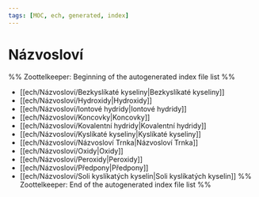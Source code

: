 ```yaml
---
tags: [MOC, ech, generated, index]
---
```

# Názvosloví
%% Zoottelkeeper: Beginning of the autogenerated index file list  %%
-  [[ech/Názvosloví/Bezkyslíkaté kyseliny|Bezkyslíkaté kyseliny]]
-  [[ech/Názvosloví/Hydroxidy|Hydroxidy]]
-  [[ech/Názvosloví/Iontové hydridy|Iontové hydridy]]
-  [[ech/Názvosloví/Koncovky|Koncovky]]
-  [[ech/Názvosloví/Kovalentní hydridy|Kovalentní hydridy]]
-  [[ech/Názvosloví/Kyslíkaté kyseliny|Kyslíkaté kyseliny]]
-  [[ech/Názvosloví/Názvosloví Trnka|Názvosloví Trnka]]
-  [[ech/Názvosloví/Oxidy|Oxidy]]
-  [[ech/Názvosloví/Peroxidy|Peroxidy]]
-  [[ech/Názvosloví/Předpony|Předpony]]
-  [[ech/Názvosloví/Soli kyslíkatých kyselin|Soli kyslíkatých kyselin]]
%% Zoottelkeeper: End of the autogenerated index file list  %%
